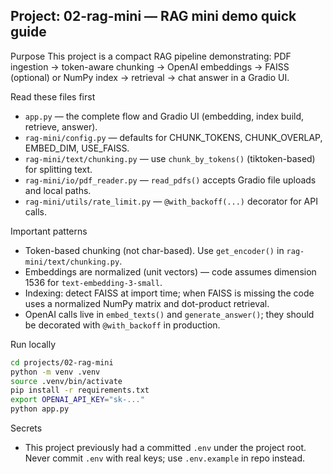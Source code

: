 ## Project: 02-rag-mini — RAG mini demo quick guide

Purpose
This project is a compact RAG pipeline demonstrating: PDF ingestion → token-aware chunking → OpenAI embeddings → FAISS (optional) or NumPy index → retrieval → chat answer in a Gradio UI.

Read these files first

- `app.py` — the complete flow and Gradio UI (embedding, index build, retrieve, answer).
- `rag-mini/config.py` — defaults for CHUNK_TOKENS, CHUNK_OVERLAP, EMBED_DIM, USE_FAISS.
- `rag-mini/text/chunking.py` — use `chunk_by_tokens()` (tiktoken-based) for splitting text.
- `rag-mini/io/pdf_reader.py` — `read_pdfs()` accepts Gradio file uploads and local paths.
- `rag-mini/utils/rate_limit.py` — `@with_backoff(...)` decorator for API calls.

Important patterns

- Token-based chunking (not char-based). Use `get_encoder()` in `rag-mini/text/chunking.py`.
- Embeddings are normalized (unit vectors) — code assumes dimension 1536 for `text-embedding-3-small`.
- Indexing: detect FAISS at import time; when FAISS is missing the code uses a normalized NumPy matrix and dot-product retrieval.
- OpenAI calls live in `embed_texts()` and `generate_answer()`; they should be decorated with `@with_backoff` in production.

Run locally

```bash
cd projects/02-rag-mini
python -m venv .venv
source .venv/bin/activate
pip install -r requirements.txt
export OPENAI_API_KEY="sk-..."
python app.py
```

Secrets

- This project previously had a committed `.env` under the project root. Never commit `.env` with real keys; use `.env.example` in repo instead.
